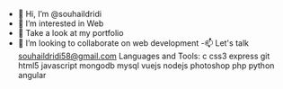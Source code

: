 - 👋 Hi, I’m @souhaildridi
- 👀 I’m interested in Web 
- 📝 Take a look at my portfolio
- 💞️ I’m looking to collaborate on web development
-📫 Let's talk souhaildridi58@gmail.com
Languages and Tools:
  c css3 express git html5  javascript mongodb mysql vuejs nodejs photoshop php python angular

<!---
souhaildridi/souhaildridi is a ✨ special ✨ repository because its `README.md` (this file) appears on your GitHub profile.
You can click the Preview link to take a look at your changes.
--->
